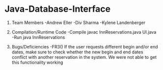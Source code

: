 # Java-Database-Interface

1) Team Members
   -Andrew Eller
   -Div Sharma
   -Kylene Landenberger

2) Compilation/Runtime Code
   -Compile
      javac InnReservations.java UI.java
   -Run
      java InnReservations
   
3) Bugs/Deficiencies
   -FR3() If the user requests different begin
   and/or end dates, make sure to check whether the new begin and end dates conflict with another
   reservation in the system. We were not able to get this functionality working
